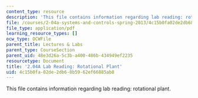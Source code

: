 ```yaml
---
content_type: resource
description: 'This file contains information regarding lab reading: rotational plant.'
file: /courses/2-04a-systems-and-controls-spring-2013/4c15b0fa02de2db68b5962ef66885ab8_MIT2_04AS13_LabReading.pdf
file_type: application/pdf
learning_resource_types: []
ocw_type: OCWFile
parent_title: Lectures & Labs
parent_type: CourseSection
parent_uid: 48e3d26a-5c3b-a400-486b-434949ef2235
resourcetype: Document
title: '2.04A Lab Reading: Rotational Plant'
uid: 4c15b0fa-02de-2db6-8b59-62ef66885ab8
---
```

This file contains information regarding lab reading: rotational plant.

